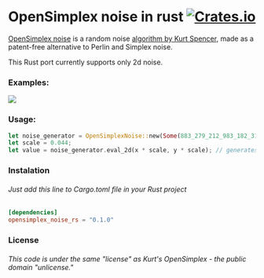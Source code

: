 # OpenSimplex noise in rust [![Crates.io][cr-badge]][cr]
[cr-badge]: https://img.shields.io/crates/v/opensimplex_noise_rs.svg
[cr]: https://crates.io/crates/opensimplex_noise_rs
[OpenSimplex noise](https://en.wikipedia.org/wiki/OpenSimplex_noise) is a random noise [algorithm by Kurt Spencer](https://uniblock.tumblr.com/post/97868843242/noise), made as a patent-free alternative to Perlin and Simplex noise.

This Rust port currently supports only 2d noise.

### Examples:
[<img src="https://i.imgur.com/9DCGzJh.png">](https://github.com/Mapet13/opensimplex_noise_rust/tree/master/examples/demo/)

### Usage:
```rust
let noise_generator = OpenSimplexNoise::new(Some(883_279_212_983_182_319)); // if not provided, default seed is equal to 0
let scale = 0.044;
let value = noise_generator.eval_2d(x * scale, y * scale); // generates value in range (-1, 1)
```
### Instalation
###### Just add this line to Cargo.toml file in your Rust project
```toml
[dependencies]
opensimplex_noise_rs = "0.1.0"
```

### License
###### This code is under the same "license" as Kurt's OpenSimplex - the public domain "unlicense."
